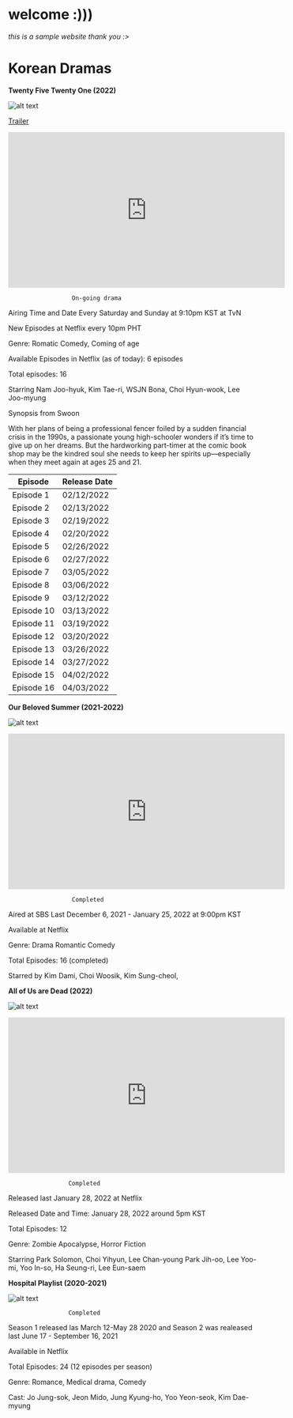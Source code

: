 # welcome :)))

*this is a sample website thank you :>* 


# Korean Dramas 






**Twenty Five Twenty One (2022)** 


![alt text](1efa6220bcf7e911cffe1dff06d3ade7.jpg)


[Trailer](https://youtu.be/gYp4cKumTwU)



<iframe width="560" height="315" src="https://www.youtube.com/embed/Jot9Gky4ays" title="YouTube video player" frameborder="0" allow="accelerometer; autoplay; clipboard-write; encrypted-media; gyroscope; picture-in-picture" allowfullscreen></iframe>


                      On-going drama 

Airing Time and Date 
Every Saturday and Sunday at 9:10pm KST at TvN  

New Episodes at Netflix every 10pm PHT 

Genre: Romatic Comedy, Coming of age 

Available Episodes in Netflix (as of today): 6 episodes

Total episodes: 16 

Starring Nam Joo-hyuk, Kim Tae-ri, WSJN Bona, Choi Hyun-wook, Lee Joo-myung

Synopsis from Swoon 

With her plans of being a professional fencer foiled by a sudden financial crisis in the 1990s, a passionate young high-schooler wonders if it’s time to give up on her dreams. But the hardworking part-timer at the comic book shop may be the kindred soul she needs to keep her spirits up—especially when they meet again at ages 25 and 21. 


| Episode | Release Date |
| ----------- | ----------- |
| Episode 1 | 02/12/2022 |
| Episode 2 | 02/13/2022 |
| Episode 3 | 02/19/2022 |
| Episode 4 | 02/20/2022 |
| Episode 5 | 02/26/2022 | 
| Episode 6 | 02/27/2022 |
| Episode 7 | 03/05/2022 |
| Episode 8 | 03/06/2022 |
| Episode 9 | 03/12/2022 |
| Episode 10 | 03/13/2022 |
| Episode 11 | 03/19/2022 |
| Episode 12 | 03/20/2022 |
| Episode 13 | 03/26/2022 |
| Episode 14 | 03/27/2022 |
| Episode 15 | 04/02/2022 |
| Episode 16 | 04/03/2022 |


**Our Beloved Summer (2021-2022)** 


![alt text](05be50182ae4df096db72f78b2c2ed56.jpg)

<iframe width="560" height="315" src="https://www.youtube.com/embed/p_dDoDQ8u94?start=37" title="YouTube video player" frameborder="0" allow="accelerometer; autoplay; clipboard-write; encrypted-media; gyroscope; picture-in-picture" allowfullscreen></iframe>

                      Completed 
                                   
                                   
Aired at SBS Last December 6, 2021 - January 25, 2022 at 9:00pm KST 

Available at Netflix

Genre: Drama Romantic Comedy 

Total Episodes: 16 (completed) 
 
Starred by Kim Dami, Choi Woosik, Kim Sung-cheol, 






**All of Us are Dead (2022)** 


![alt text](3a9d57fa27e5ebb03602a41d37e114b2.jpg)


<iframe width="560" height="315" src="https://www.youtube.com/embed/lzD2DS1fe6Y" title="YouTube video player" frameborder="0" allow="accelerometer; autoplay; clipboard-write; encrypted-media; gyroscope; picture-in-picture" allowfullscreen></iframe>


                     Completed

Released last January 28, 2022 at Netflix 

Released Date and Time: January 28, 2022 around 5pm KST 

Total Episodes: 12 

Genre: Zombie Apocalypse, Horror Fiction 

Starring Park Solomon, Choi Yihyun, Lee Chan-young Park Jih-oo, Lee Yoo-mi, Yoo In-so, Ha Seung-ri, Lee Eun-saem                  
                     
                     
                     
**Hospital Playlist (2020-2021)** 


![alt text](5c1a06ac31d66d89d5a7202910b2dbaa.jpg)


                     Completed
                     
Season 1 released las March 12-May 28 2020 and Season 2 was realeased last June 17 - September 16, 2021                  

Available in Netflix 

Total Episodes: 24 (12 episodes per season) 

Genre: Romance, Medical drama, Comedy 

Cast: Jo Jung-sok, Jeon Mido, Jung Kyung-ho, Yoo Yeon-seok, Kim Dae-myung 
